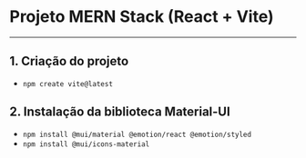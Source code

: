 # Projeto MERN Stack (React + Vite)
-------------------------

## 1. Criação do projeto
- `npm create vite@latest`

## 2. Instalação da biblioteca Material-UI
- `npm install @mui/material @emotion/react @emotion/styled`
- `npm install @mui/icons-material`
